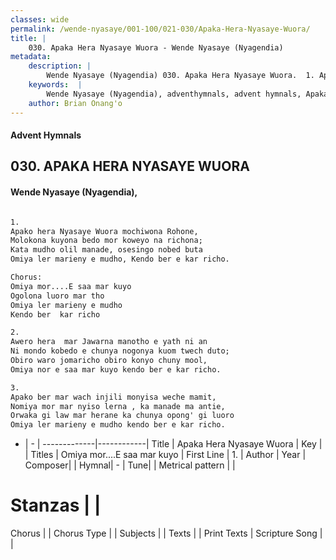```yaml
---
classes: wide
permalink: /wende-nyasaye/001-100/021-030/Apaka-Hera-Nyasaye-Wuora/
title: |
    030. Apaka Hera Nyasaye Wuora - Wende Nyasaye (Nyagendia)
metadata:
    description: |
        Wende Nyasaye (Nyagendia) 030. Apaka Hera Nyasaye Wuora.  1. Apako hera Nyasaye Wuora mochiwona Rohone, Molokona kuyona bedo mor koweyo na richona; Kata mudho olil manade, osesingo nobed buta Omiya ler marieny e mudho, Kendo ber e kar richo.  Chorus: Omiya mor....E saa mar kuyo Ogolona luoro mar tho Omiya ler marieny e mudho Kendo ber  kar richo  2. Awero hera  mar Jawarna manotho e yath ni an Ni mondo kobedo e chunya nogonya kuom twech duto; Obiro waro jomaricho obiro konyo chuny mool, Omiya nor e saa mar kuyo kendo ber e kar richo.  3. Apako ber mar wach injili monyisa weche mamit, Nomiya mor mar nyiso lerna , ka manade ma antie, Orwaka gi law mar herane ka chunya opong' gi luoro Omiya ler marieny e mudho kendo ber e kar richo.   
    keywords:  |
        Wende Nyasaye (Nyagendia), adventhymnals, advent hymnals, Apaka Hera Nyasaye Wuora,  1.. Omiya mor....E saa mar kuyo
    author: Brian Onang'o
---
```


#### Advent Hymnals
## 030. APAKA HERA NYASAYE WUORA
####  Wende Nyasaye (Nyagendia),

```txt

1.
Apako hera Nyasaye Wuora mochiwona Rohone,
Molokona kuyona bedo mor koweyo na richona;
Kata mudho olil manade, osesingo nobed buta
Omiya ler marieny e mudho, Kendo ber e kar richo.

Chorus:
Omiya mor....E saa mar kuyo
Ogolona luoro mar tho
Omiya ler marieny e mudho
Kendo ber  kar richo

2.
Awero hera  mar Jawarna manotho e yath ni an
Ni mondo kobedo e chunya nogonya kuom twech duto;
Obiro waro jomaricho obiro konyo chuny mool,
Omiya nor e saa mar kuyo kendo ber e kar richo.

3.
Apako ber mar wach injili monyisa weche mamit,
Nomiya mor mar nyiso lerna , ka manade ma antie,
Orwaka gi law mar herane ka chunya opong' gi luoro
Omiya ler marieny e mudho kendo ber e kar richo. 


```

- |   -  |
-------------|------------|
Title | Apaka Hera Nyasaye Wuora |
Key |  |
Titles | Omiya mor....E saa mar kuyo |
First Line |  1. |
Author | 
Year | 
Composer| |
Hymnal|  - |
Tune|  |
Metrical pattern | |
# Stanzas |  |
Chorus |  |
Chorus Type |  |
Subjects | |
Texts |  |
Print Texts | 
Scripture Song |  |
    
